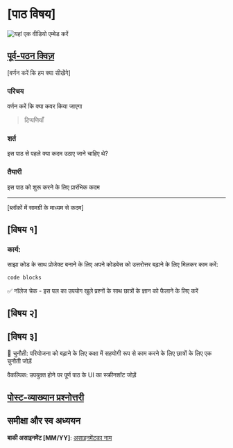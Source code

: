 # [पाठ विषय]

![यहां एक वीडियो एम्बेड करें](video-url)

## [पूर्व-पठन क्विज़](.github/pre-lecture-quiz.hi.md)

[वर्णन करें कि हम क्या सीखेंगे]

### परिचय

वर्णन करें कि क्या कवर किया जाएगा

> टिप्पणियाँ

### शर्त

इस पाठ से पहले क्या कदम उठाए जाने चाहिए थे?

### तैयारी

इस पाठ को शुरू करने के लिए प्रारंभिक कदम

---

[ब्लॉकों में सामग्री के माध्यम से कदम]

## [विषय १]

### कार्य:

साझा कोड के साथ प्रोजेक्ट बनाने के लिए अपने कोडबेस को उत्तरोत्तर बढ़ाने के लिए मिलकर काम करें:

```html
code blocks
```

✅ नॉलेज चेक - इस पल का उपयोग खुले प्रश्नों के साथ छात्रों के ज्ञान को फैलाने के लिए करें

## [विषय २]

## [विषय ३]

🚀 चुनौती: परियोजना को बढ़ाने के लिए कक्षा में सहयोगी रूप से काम करने के लिए छात्रों के लिए एक चुनौती जोड़ें

वैकल्पिक: उपयुक्त होने पर पूर्ण पाठ के UI का स्क्रीनशॉट जोड़ें

## [पोस्ट-व्याख्यान प्रश्नोत्तरी](.github/post-lecture-quiz.hi.md)

## समीक्षा और स्व अध्ययन

**बाकी असाइनमेंट [MM/YY]**: [असाइनमेंटका नाम](assignment.hi.md)
